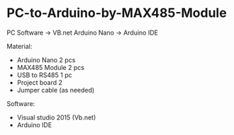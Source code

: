 # PC-to-Arduino-by-MAX485-Module
PC Software -> VB.net
Arduino Nano -> Arduino IDE

Material:
- Arduino Nano  2 pcs
- MAX485 Module 2 pcs
- USB to RS485  1 pc
- Project board 2
- Jumper cable (as needed)

Software:
- Visual studio 2015 (Vb.net)
- Arduino IDE

